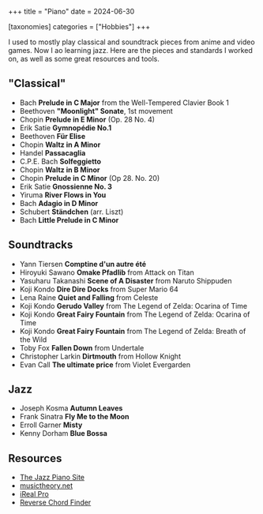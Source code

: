 +++
title = "Piano"
date = 2024-06-30

[taxonomies]
categories = ["Hobbies"]
+++

I used to mostly play classical and soundtrack pieces from anime and video games. Now I ao learning jazz.
Here are the pieces and standards I worked on, as well as some great resources and tools.

<!-- more -->

## "Classical"

* Bach **Prelude in C Major** from the Well-Tempered Clavier Book 1
* Beethoven **"Moonlight" Sonate**, 1st movement
* Chopin **Prelude in E Minor** (Op. 28 No. 4)
* Erik Satie **Gymnopédie No.1**
* Beethoven **Für Elise**
* Chopin **Waltz in A Minor**
* Handel **Passacaglia**
* C.P.E. Bach **Solfeggietto**
* Chopin **Waltz in B Minor**
* Chopin **Prelude in C Minor** (Op 28. No. 20)
* Erik Satie **Gnossienne No. 3**
* Yiruma **River Flows in You**
* Bach **Adagio in D Minor**
* Schubert **Ständchen** (arr. Liszt)
* Bach **Little Prelude in C Minor**

## Soundtracks

* Yann Tiersen **Comptine d'un autre été**
* Hiroyuki Sawano **Omake Pfadlib** from Attack on Titan
* Yasuharu Takanashi **Scene of A Disaster** from Naruto Shippuden
* Koji Kondo **Dire Dire Docks** from Super Mario 64
* Lena Raine **Quiet and Falling** from Celeste
* Koji Kondo **Gerudo Valley** from The Legend of Zelda: Ocarina of Time
* Koji Kondo **Great Fairy Fountain** from The Legend of Zelda: Ocarina of Time
* Koji Kondo **Great Fairy Fountain** from The Legend of Zelda: Breath of the Wild
* Toby Fox **Fallen Down** from Undertale
* Christopher Larkin **Dirtmouth** from Hollow Knight
* Evan Call **The ultimate price** from Violet Evergarden

## Jazz

* Joseph Kosma **Autumn Leaves**
* Frank Sinatra **Fly Me to the Moon**
* Erroll Garner **Misty**
* Kenny Dorham **Blue Bossa**

## Resources

* [The Jazz Piano Site](https://www.thejazzpianosite.com)
* [musictheory.net](https://www.musictheory.net)
* [iReal Pro](https://irealpro.com)
* [Reverse Chord Finder](https://www.scales-chords.com/chordid.php)

